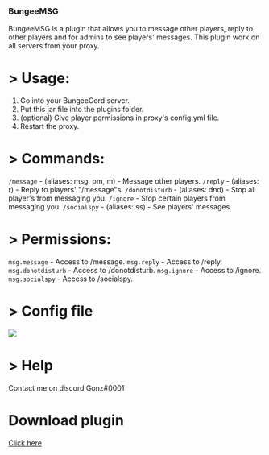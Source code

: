 ### BungeeMSG
BungeeMSG is a plugin that allows you to message other players, reply to other players and for admins to see players' messages. This plugin work on all servers from your proxy.

# > Usage:
1. Go into your BungeeCord server.
2. Put this jar file into the plugins folder.
3. (optional) Give player permissions in proxy's config.yml file.
4. Restart the proxy.

# > Commands:
`/message` -  (aliases: msg, pm, m) - Message other players.
`/reply` - (aliases: r) - Reply to players' "/message"s.
`/donotdisturb` - (aliases: dnd) - Stop all player's from messaging you.
`/ignore` - Stop certain players from messaging you.
`/socialspy` - (aliases: ss) - See players' messages.


# > Permissions:
`msg.message` - Access to /message.
`msg.reply` - Access to /reply.
`msg.donotdisturb` - Access to /donotdisturb.
`msg.ignore` - Access to /ignore.
`msg.socialspy` - Access to /socialspy.

# > Config file

<img src="https://cdn.discordapp.com/attachments/806295982228242443/811511612166242334/Capture.PNG">

# > Help

Contact me on discord Gonz#0001 

# Download plugin
[Click here](https://www.spigotmc.org/resources/bungeemsg-fully-configurable.89123/)
